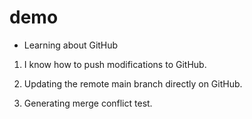 # demo

- Learning about GitHub

1. I know how to push modifications to GitHub.

2. Updating the remote main branch directly on GitHub.

3. Generating merge conflict test.
